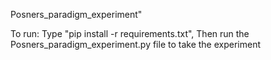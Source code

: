 Posners_paradigm_experiment" 

To run:
Type "pip install -r requirements.txt", 
Then run the Posners_paradigm_experiment.py file to take the experiment

